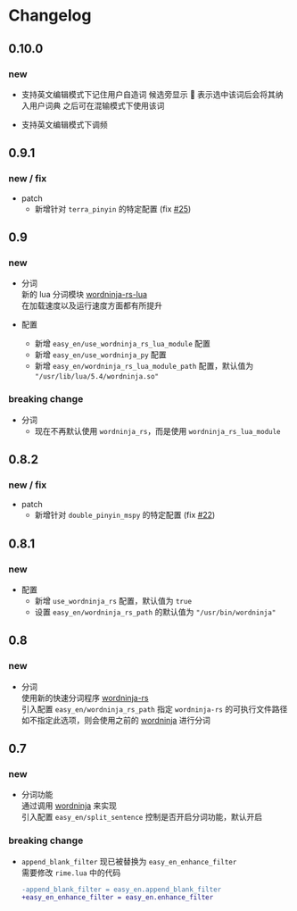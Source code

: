 # Changelog

## 0.10.0

### new

* 支持英文编辑模式下记住用户自造词
  候选旁显示 📝 表示选中该词后会将其纳入用户词典
  之后可在混输模式下使用该词

* 支持英文编辑模式下调频

## 0.9.1

### new / fix

* patch  
  - 新增针对 `terra_pinyin` 的特定配置 (fix [#25](https://github.com/BlindingDark/rime-easy-en/issues/25))

## 0.9

### new

* 分词  
  新的 lua 分词模块 [wordninja-rs-lua](https://github.com/BlindingDark/wordninja-rs-lua)  
  在加载速度以及运行速度方面都有所提升  

* 配置  
  - 新增 `easy_en/use_wordninja_rs_lua_module` 配置
  - 新增 `easy_en/use_wordninja_py` 配置
  - 新增 `easy_en/wordninja_rs_lua_module_path` 配置，默认值为 `"/usr/lib/lua/5.4/wordninja.so"`

### breaking change

* 分词  
  - 现在不再默认使用 `wordninja_rs`，而是使用 `wordninja_rs_lua_module`  

## 0.8.2

### new / fix

* patch  
  - 新增针对 `double_pinyin_mspy` 的特定配置 (fix [#22](https://github.com/BlindingDark/rime-easy-en/issues/22))

## 0.8.1

### new

* 配置  
  - 新增 `use_wordninja_rs` 配置，默认值为 `true`
  - 设置 `easy_en/wordninja_rs_path` 的默认值为 `"/usr/bin/wordninja"`

## 0.8

### new

* 分词  
  使用新的快速分词程序 [wordninja-rs](https://github.com/chengyuhui/wordninja-rs)  
  引入配置 `easy_en/wordninja_rs_path` 指定 `wordninja-rs` 的可执行文件路径  
  如不指定此选项，则会使用之前的 [wordninja](https://github.com/keredson/wordninja) 进行分词

## 0.7

### new

* 分词功能  
  通过调用 [wordninja](https://github.com/keredson/wordninja) 来实现  
  引入配置 `easy_en/split_sentence` 控制是否开启分词功能，默认开启

### breaking change

* `append_blank_filter` 现已被替换为 `easy_en_enhance_filter`  
  需要修改 `rime.lua` 中的代码

  ```diff
  -append_blank_filter = easy_en.append_blank_filter
  +easy_en_enhance_filter = easy_en.enhance_filter
  ```
